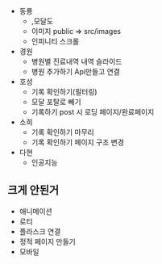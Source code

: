- 동룡
  - ,모달도
  - 이미지 public => src/images
  - 인피니티 스크롤
- 경원
  - 병원별 진료내역 내역 슬라이드
  - 병원 추가하기 Api만들고 연결
- 호성
  - 기록 확인하기(필터링)
  - 모달 포탈로 빼기
  - 기록하기 post 시 로딩 페이지/완료페이지
- 소희
  - 기록 확인하기 마무리
  - 기록 확인하기 페이지 구조 변경
- 다현
  - 인공지능

## 크게 안된거

- 애니메이션
- 로티
- 플라스크 연결
- 정적 페이지 만들기
- 모바일
